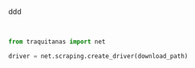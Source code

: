 ddd

<br>

```python
from traquitanas import net

driver = net.scraping.create_driver(download_path)
```
